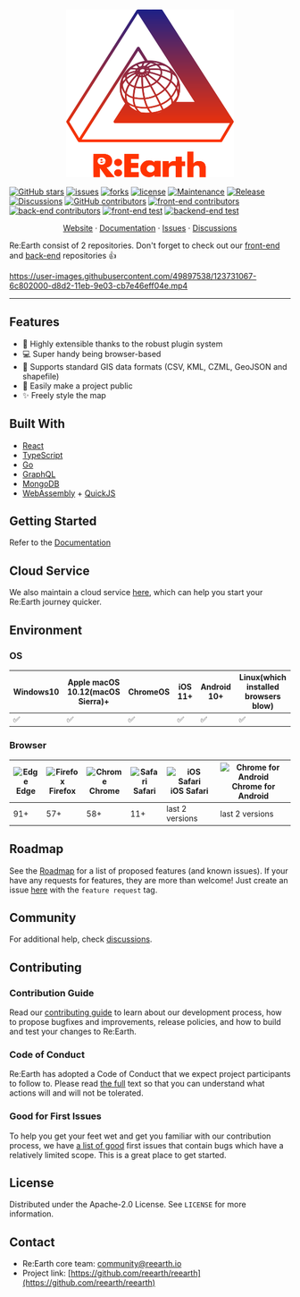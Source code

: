 

<!-- PROJECT LOGO -->
<br />
<p align="center">
<!-- TODO: change this link later -->
  <a href="https://github.com/reearth/reearth">
    <img src="./public/reearth-logo.svg" alt="Logo" width="300" height="300">
  </a>

[![GitHub stars](https://img.shields.io/github/stars/reearth/reearth.svg?style=social&label=Star&maxAge=2592000)](https://github.com/reearth/reearth/stargazers/)
[![issues](https://img.shields.io/github/issues/reearth/reearth)](https://img.shields.io/github/issues/reearth/reearth)
[![forks](https://img.shields.io/github/forks/reearth/reearth)](https://github.com/reearth/reearth/network/members)
[![license](https://img.shields.io/github/license/reearth/reearth)](https://github.com/reearth/reearth/blob/main/LICENSE)
[![Maintenance](https://img.shields.io/badge/maintained%3F-yes-green.svg)](https://github.com/reearth/reearth/graphs/commit-activity)
[![Release](https://img.shields.io/github/release/reearth/reearth.svg)](https://GitHub.com/reearth/reearth/releases/)
[![Discussions](https://img.shields.io/badge/discussion-welcome-green.svg)](https://github.com/reearth/reearth/discussions)
[![GitHub contributors](https://img.shields.io/github/contributors/reearth/reearth.svg)](https://GitHub.com/reearth/reearth/graphs/contributors/)
[![front-end contributors](https://img.shields.io/github/contributors/reearth/reearth-web?label=front-end%20contributors)](https://GitHub.com/reearth/reearth-web/graphs/contributors/)
[![back-end contributors](https://img.shields.io/github/contributors/reearth/reearth-backend?label=back-end%20contributors)](https://GitHub.com/reearth/reearth-backend/graphs/contributors/)
[![front-end test](https://img.shields.io/github/workflow/status/reearth/reearth-web/main?label=frontend-test)](https://github.com/reearth/reearth-web/actions/workflows/main.yml)
[![backend-end test](https://img.shields.io/github/workflow/status/reearth/reearth-backend/main?label=backend-test)](https://github.com/reearth/reearth-backend/actions/workflows/main.yml)

  <p align="center">
    <a href="https://community.reearth.io">Website</a>
    ·
    <a href="https://docs.reearth.io/developer-guide">Documentation</a>
    ·
    <a href="https://github.com/reearth/reearth/issues">Issues</a>
    ·
    <a href="https://github.com/reearth/reearth/discussions">Discussions</a>
  </p>
</p>

Re:Earth consist of 2 repositories. Don't forget to check out our [front-end](https://github.com/reearth/reearth-web) and [back-end](https://github.com/reearth/reearth-backend) repositories 👍

https://user-images.githubusercontent.com/49897538/123731067-6c802000-d8d2-11eb-9e03-cb7e46eff04e.mp4

---

## Features

- 🔌 Highly extensible thanks to the robust plugin system
- 💻 Super handy being browser-based
- 💪 Supports standard GIS data formats (CSV, KML, CZML, GeoJSON and shapefile)
- 📢 Easily make a project public
- ✨ Freely style the map

## Built With

* [React](https://github.com/facebook/react)
* [TypeScript](https://github.com/microsoft/TypeScript)
* [Go](https://github.com/golang/go)
* [GraphQL](https://github.com/graphql)
* [MongoDB](https://www.mongodb.com/)
* [WebAssembly](https://webassembly.org/) + [QuickJS](https://github.com/bellard/quickjs)

## Getting Started

Refer to the [Documentation](https://docs.reearth.io/developer-guide/intro/getting-started)

## Cloud Service

We also maintain a cloud service [here](https://reearth.io/), which can help you start your Re:Earth journey quicker.

## Environment

### OS

| Windows10 | Apple macOS 10.12(macOS Sierra)+ | ChromeOS | iOS 11+ | Android 10+ | Linux(which installed browsers blow) |
| --------- | --------- | --------- | --------- | --------- | --------- |
| ✅ | ✅ | ✅ | ✅ | ✅ | ✅ |

### Browser

| ![Edge](https://raw.githubusercontent.com/alrra/browser-logos/master/src/edge/edge_32x32.png) <br />Edge | ![Firefox](https://raw.githubusercontent.com/alrra/browser-logos/master/src/firefox/firefox_32x32.png) <br /> Firefox | ![Chrome](https://raw.githubusercontent.com/alrra/browser-logos/master/src/chrome/chrome_32x32.png) <br /> Chrome | ![Safari](https://raw.githubusercontent.com/alrra/browser-logos/master/src/safari/safari_32x32.png) <br /> Safari | ![iOS Safari](https://raw.githubusercontent.com/alrra/browser-logos/master/src/safari-ios/safari-ios_32x32.png) <br />iOS Safari | ![Chrome for Android](https://raw.githubusercontent.com/alrra/browser-logos/master/src/chrome/chrome_32x32.png) <br/> Chrome for Android |
| --------- | --------- | --------- | --------- | --------- | --------- |
| 91+ | 57+| 58+| 11+ | last 2 versions | last 2 versions

## Roadmap

See the [Roadmap](https://github.com/reearth/reearth/projects/1) for a list of proposed features (and known issues).
If your have any requests for features, they are more than welcome! Just create an issue [here](https://github.com/reearth/reearth/issues?q=is%3Aissue+is%3Aopen+sort%3Aupdated-desc) with the `feature request` tag.

## Community

For additional help, check [discussions](https://github.com/reearth/reearth/discussions).

## Contributing

### Contribution Guide

Read our [contributing guide](https://docs.reearth.io/developer-guide/contribution) to learn about our development process, how to propose bugfixes and improvements, release policies, and how to build and test your changes to Re:Earth.

### Code of Conduct

Re:Earth has adopted a Code of Conduct that we expect project participants to follow to. Please read [the full](./CODE_OF_CONDUCT.md) text so that you can understand what actions will and will not be tolerated.

### Good for First Issues

To help you get your feet wet and get you familiar with our contribution process, we have [a list of good](https://github.com/reearth/reearth/projects/1#column-14917909) first issues that contain bugs which have a relatively limited scope. This is a great place to get started.

## License

Distributed under the Apache-2.0 License. See `LICENSE` for more information.

## Contact

- Re:Earth core team: community@reearth.io
- Project link: [https://github.com/reearth/reearth](https://github.com/reearth/reearth)
